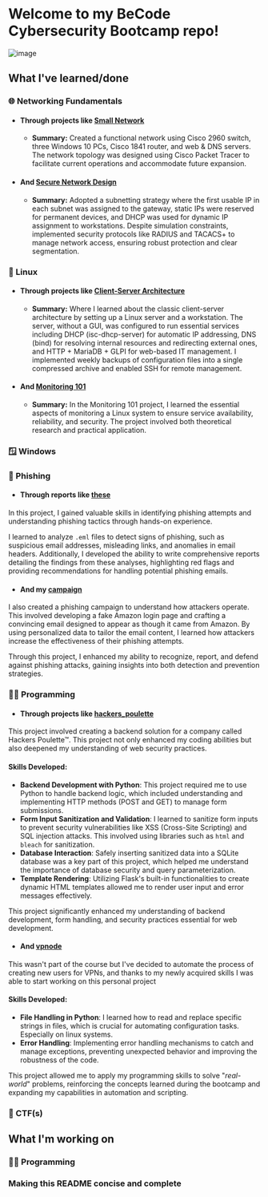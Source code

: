 # Welcome to my BeCode Cybersecurity Bootcamp repo!

![image](https://64.media.tumblr.com/837801e61930c71361776ed1bca8a684/aa2bdf88bfa64ea3-33/s640x960/86cd932f069d5fa86218b1dbbd867232d92323fe.jpg)

## What I've learned/done

### 🌐 Networking Fundamentals

- #### Through projects like [Small Network](https://github.com/pindjouf/BXL-Cyber-Camp/tree/main/Networkk/Small-Network)

    - **Summary:** Created a functional network using Cisco 2960 switch, three Windows 10 PCs, Cisco 1841 router, and web & DNS servers. The network topology was designed using Cisco Packet Tracer to facilitate current operations and accommodate future expansion.

- #### And [Secure Network Design](https://github.com/pindjouf/BXL-Cyber-Camp/tree/main/Networkk/secure_network_design)

    - **Summary:** Adopted a subnetting strategy where the first usable IP in each subnet was assigned to the gateway, static IPs were reserved for permanent devices, and DHCP was used for dynamic IP assignment to workstations. Despite simulation constraints, implemented security protocols like RADIUS and TACACS+ to manage network access, ensuring robust protection and clear segmentation.

### 🐧 Linux

- #### Through projects like [Client-Server Architecture](https://github.com/pindjouf/BXL-Cyber-Camp/tree/main/Linuxx/projects/linux_client_server_project)

    - **Summary:** Where I learned about the classic client-server architecture by setting up a Linux server and a workstation. The server, without a GUI, was configured to run essential services including DHCP (isc-dhcp-server) for automatic IP addressing, DNS (bind) for resolving internal resources and redirecting external ones, and HTTP + MariaDB + GLPI for web-based IT management. I implemented weekly backups of configuration files into a single compressed archive and enabled SSH for remote management.

- #### And [Monitoring 101](https://github.com/pindjouf/BXL-Cyber-Camp/tree/main/Linuxx/projects/monitoring_101)

    - **Summary:** In the Monitoring 101 project, I learned the essential aspects of monitoring a Linux system to ensure service availability, reliability, and security. The project involved both theoretical research and practical application.

### 🪟 Windows

### 🎣 Phishing

- #### Through reports like [these](https://github.com/pindjouf/BXL-Cyber-Camp/tree/main/Phishingg/reports)

In this project, I gained valuable skills in identifying phishing attempts and understanding phishing tactics through hands-on experience.

I learned to analyze `.eml` files to detect signs of phishing, such as suspicious email addresses, misleading links, and anomalies in email headers. Additionally, I developed the ability to write comprehensive reports detailing the findings from these analyses, highlighting red flags and providing recommendations for handling potential phishing emails.

- #### And my [campaign](https://github.com/pindjouf/BXL-Cyber-Camp/tree/main/Phishingg/campaign)

I also created a phishing campaign to understand how attackers operate. This involved developing a fake Amazon login page and crafting a convincing email designed to appear as though it came from Amazon. By using personalized data to tailor the email content, I learned how attackers increase the effectiveness of their phishing attempts.

Through this project, I enhanced my ability to recognize, report, and defend against phishing attacks, gaining insights into both detection and prevention strategies.

### 👨‍💻 Programming

- #### Through projects like [hackers_poulette](https://github.com/pindjouf/BXL-Cyber-Camp/tree/main/Programmingg/projects/flask)

This project involved creating a backend solution for a company called Hackers Poulette™. This project not only enhanced my coding abilities but also deepened my understanding of web security practices.

#### Skills Developed:

- **Backend Development with Python**: This project required me to use Python to handle backend logic, which included understanding and implementing HTTP methods (POST and GET) to manage form submissions.
- **Form Input Sanitization and Validation**: I learned to sanitize form inputs to prevent security vulnerabilities like XSS (Cross-Site Scripting) and SQL injection attacks. This involved using libraries such as `html` and `bleach` for sanitization.
- **Database Interaction**: Safely inserting sanitized data into a SQLite database was a key part of this project, which helped me understand the importance of database security and query parameterization.
- **Template Rendering**: Utilizing Flask's built-in functionalities to create dynamic HTML templates allowed me to render user input and error messages effectively.

This project significantly enhanced my understanding of backend development, form handling, and security practices essential for web development.

- #### And [vpnode](https://github.com/pindjouf/vpnode)

This wasn't part of the course but I've decided to automate the process of creating new users for VPNs, and thanks to my newly acquired skills I was able to start working on this personal project

#### Skills Developed:

- **File Handling in Python**: I learned how to read and replace specific strings in files, which is crucial for automating configuration tasks. Especially on linux systems.
- **Error Handling**: Implementing error handling mechanisms to catch and manage exceptions, preventing unexpected behavior and improving the robustness of the code.

This project allowed me to apply my programming skills to solve "*real-world*" problems, reinforcing the concepts learned during the bootcamp and expanding my capabilities in automation and scripting.

### 🚩 CTF(s)

## What I'm working on

### 👨‍💻 Programming

### Making this README concise and complete
